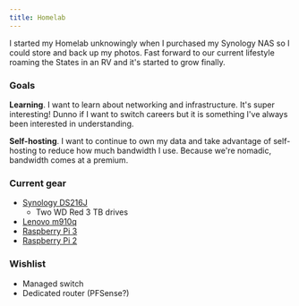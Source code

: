 ```yaml
---
title: Homelab
---
```


I started my Homelab unknowingly when I purchased my Synology NAS so I could store and back up my photos. Fast forward to our current lifestyle roaming the States in an RV and it's started to grow finally.

### Goals

**Learning**. I want to learn about networking and infrastructure. It's super interesting! Dunno if I want to switch careers but it is something I've always been interested in understanding.

**Self-hosting**. I want to continue to own my data and take advantage of self-hosting to reduce how much bandwidth I use. Because we're nomadic, bandwidth comes at a premium.

### Current gear

- [Synology DS216J](/docs/hardware/synology-ds216j)
  - Two WD Red 3 TB drives
- [Lenovo m910q](/docs/hardware/lenovo-m910q)
- [Raspberry Pi 3](/docs/hardware/rpi-3)
- [Raspberry Pi 2](/docs/hardware/rpi-2)

### Wishlist

- Managed switch
- Dedicated router (PFSense?)
